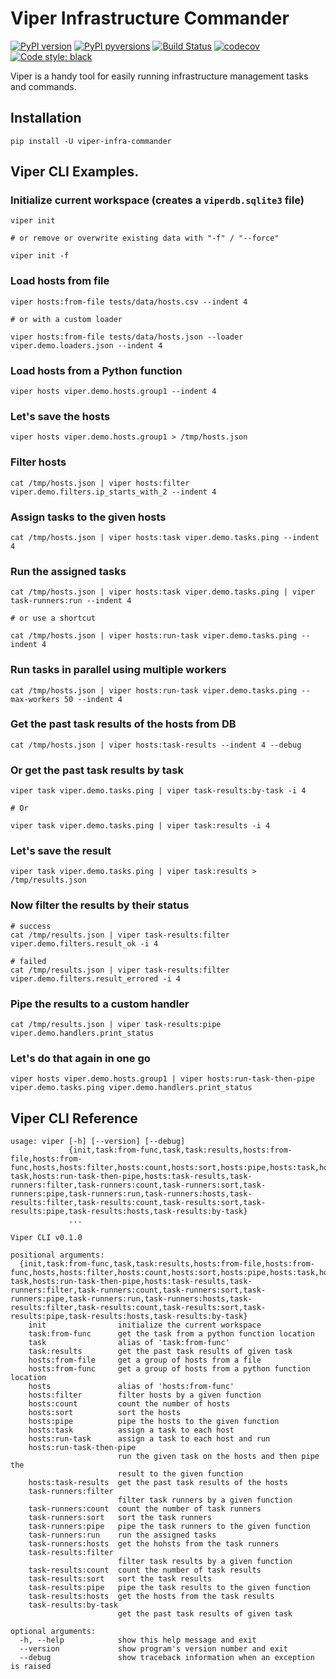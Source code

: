 # Viper Infrastructure Commander

[![PyPI version](https://img.shields.io/pypi/v/viper-infra-commander.svg)](https://pypi.org/project/viper-infra-commander)
[![PyPI pyversions](https://img.shields.io/pypi/pyversions/viper-infra-commander.svg)](https://pypi.org/project/viper-infra-commander)
[![Build Status](https://travis-ci.com/sayanarijit/viper.svg?branch=master)](https://travis-ci.com/sayanarijit/viper)
[![codecov](https://codecov.io/gh/sayanarijit/viper/branch/master/graph/badge.svg)](https://codecov.io/gh/sayanarijit/viper)
[![Code style: black](https://img.shields.io/badge/code%20style-black-000000.svg)](https://github.com/python/black)

Viper is a handy tool for easily running infrastructure management tasks and commands.


## Installation

```
pip install -U viper-infra-commander
```


## Viper CLI Examples.

### Initialize current workspace (creates a `viperdb.sqlite3` file)

    viper init

    # or remove or overwrite existing data with "-f" / "--force"

    viper init -f


### Load hosts from file

    viper hosts:from-file tests/data/hosts.csv --indent 4

    # or with a custom loader

    viper hosts:from-file tests/data/hosts.json --loader viper.demo.loaders.json --indent 4


### Load hosts from a Python function

    viper hosts viper.demo.hosts.group1 --indent 4


### Let's save the hosts

    viper hosts viper.demo.hosts.group1 > /tmp/hosts.json


### Filter hosts

    cat /tmp/hosts.json | viper hosts:filter viper.demo.filters.ip_starts_with_2 --indent 4


### Assign tasks to the given hosts

    cat /tmp/hosts.json | viper hosts:task viper.demo.tasks.ping --indent 4


### Run the assigned tasks

    cat /tmp/hosts.json | viper hosts:task viper.demo.tasks.ping | viper task-runners:run --indent 4

    # or use a shortcut

    cat /tmp/hosts.json | viper hosts:run-task viper.demo.tasks.ping --indent 4


### Run tasks in parallel using multiple workers

    cat /tmp/hosts.json | viper hosts:run-task viper.demo.tasks.ping --max-workers 50 --indent 4


### Get the past task results of the hosts from DB

    cat /tmp/hosts.json | viper hosts:task-results --indent 4 --debug


### Or get the past task results by task

    viper task viper.demo.tasks.ping | viper task-results:by-task -i 4

    # Or

    viper task viper.demo.tasks.ping | viper task:results -i 4


### Let's save the result

    viper task viper.demo.tasks.ping | viper task:results > /tmp/results.json


### Now filter the results by their status

    # success
    cat /tmp/results.json | viper task-results:filter viper.demo.filters.result_ok -i 4

    # failed
    cat /tmp/results.json | viper task-results:filter viper.demo.filters.result_errored -i 4


### Pipe the results to a custom handler

    cat /tmp/results.json | viper task-results:pipe viper.demo.handlers.print_status


### Let's do that again in one go
    viper hosts viper.demo.hosts.group1 | viper hosts:run-task-then-pipe viper.demo.tasks.ping viper.demo.handlers.print_status



## Viper CLI Reference

```
usage: viper [-h] [--version] [--debug]
             {init,task:from-func,task,task:results,hosts:from-file,hosts:from-func,hosts,hosts:filter,hosts:count,hosts:sort,hosts:pipe,hosts:task,hosts:run-task,hosts:run-task-then-pipe,hosts:task-results,task-runners:filter,task-runners:count,task-runners:sort,task-runners:pipe,task-runners:run,task-runners:hosts,task-results:filter,task-results:count,task-results:sort,task-results:pipe,task-results:hosts,task-results:by-task}
             ...

Viper CLI v0.1.0

positional arguments:
  {init,task:from-func,task,task:results,hosts:from-file,hosts:from-func,hosts,hosts:filter,hosts:count,hosts:sort,hosts:pipe,hosts:task,hosts:run-task,hosts:run-task-then-pipe,hosts:task-results,task-runners:filter,task-runners:count,task-runners:sort,task-runners:pipe,task-runners:run,task-runners:hosts,task-results:filter,task-results:count,task-results:sort,task-results:pipe,task-results:hosts,task-results:by-task}
    init                initialize the current workspace
    task:from-func      get the task from a python function location
    task                alias of 'task:from-func'
    task:results        get the past task results of given task
    hosts:from-file     get a group of hosts from a file
    hosts:from-func     get a group of hosts from a python function location
    hosts               alias of 'hosts:from-func'
    hosts:filter        filter hosts by a given function
    hosts:count         count the number of hosts
    hosts:sort          sort the hosts
    hosts:pipe          pipe the hosts to the given function
    hosts:task          assign a task to each host
    hosts:run-task      assign a task to each host and run
    hosts:run-task-then-pipe
                        run the given task on the hosts and then pipe the
                        result to the given function
    hosts:task-results  get the past task results of the hosts
    task-runners:filter
                        filter task runners by a given function
    task-runners:count  count the number of task runners
    task-runners:sort   sort the task runners
    task-runners:pipe   pipe the task runners to the given function
    task-runners:run    run the assigned tasks
    task-runners:hosts  get the hohsts from the task runners
    task-results:filter
                        filter task results by a given function
    task-results:count  count the number of task results
    task-results:sort   sort the task results
    task-results:pipe   pipe the task results to the given function
    task-results:hosts  get the hosts from the task results
    task-results:by-task
                        get the past task results of given task

optional arguments:
  -h, --help            show this help message and exit
  --version             show program's version number and exit
  --debug               show traceback information when an exception is raised
```
